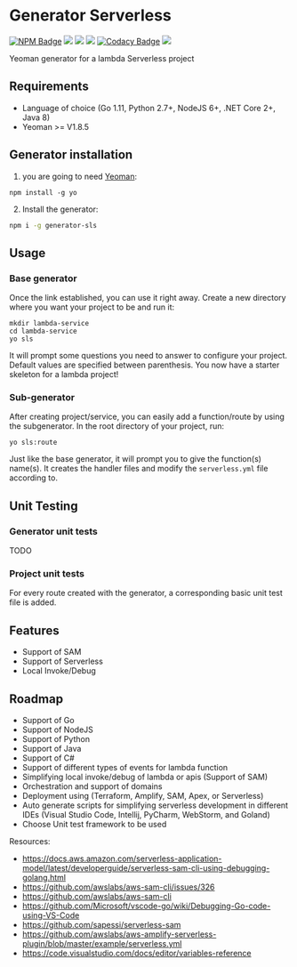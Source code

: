 # Generator Serverless

[![NPM Badge](https://img.shields.io/npm/v/generator-sls.svg)](https://www.npmjs.com/package/generator-sls)
![](https://img.shields.io/npm/dt/generator-sls.svg)
![](https://img.shields.io/github/license/msolimans/generator-sls.svg)
[![](https://img.shields.io/github/languages/count/msolimans/generator-sls.svg)](https://github.com/msolimans/generator-sls/search?l=JSON)
[![Codacy Badge](https://api.codacy.com/project/badge/Grade/12d543d7665b42c0b072141276012dd2)](https://www.codacy.com/app/msolimans/generator-sls?utm_source=github.com&amp;utm_medium=referral&amp;utm_content=msolimans/generator-sls&amp;utm_campaign=Badge_Grade)
[![](https://img.shields.io/gitter/room/generator-sls/community.svg)](https://gitter.im/generator-sls/community#)


Yeoman generator for a lambda Serverless project

## Requirements

* Language of choice (Go 1.11, Python 2.7+, NodeJS 6+, .NET Core 2+, Java 8) 
* Yeoman >= V1.8.5

## Generator installation
 
1) you are going to need [Yeoman](http://yeoman.io/):
```
npm install -g yo
```
2) Install the generator:

```bash
npm i -g generator-sls
```

## Usage

### Base generator

Once the link established, you can use it right away.
Create a new directory where you want your project to be and run it:
```
mkdir lambda-service
cd lambda-service
yo sls
```
It will prompt some questions you need to answer to configure your project.
Default values are specified between parenthesis.
You now have a starter skeleton for a lambda project!

### Sub-generator

After creating project/service, you can easily add a function/route by using the subgenerator. In the root directory of your project, run:
```
yo sls:route
```
Just like the base generator, it will prompt you to give the function(s) name(s).
It creates the handler files
 and modify the `serverless.yml` file according to.

## Unit Testing
### Generator unit tests
TODO

### Project unit tests
For every route created with the generator, a corresponding basic unit test file is added.

## Features
*  Support of SAM 
*  Support of Serverless 
*  Local Invoke/Debug 

## Roadmap

*  Support of Go  
*  Support of NodeJS
*  Support of Python 
*  Support of Java 
*  Support of C# 
*  Support of different types of events for lambda function  
*  Simplifying local invoke/debug of lambda or apis (Support of SAM)
*  Orchestration and support of domains  
*  Deployment using (Terraform, Amplify, SAM, Apex, or Serverless)
*  Auto generate scripts for simplifying serverless development in different IDEs (Visual Studio Code, Intellij, PyCharm, WebStorm, and Goland)
*  Choose Unit test framework to be used


Resources:

*  <https://docs.aws.amazon.com/serverless-application-model/latest/developerguide/serverless-sam-cli-using-debugging-golang.html>
*  <https://github.com/awslabs/aws-sam-cli/issues/326>
*  <https://github.com/awslabs/aws-sam-cli>
*  <https://github.com/Microsoft/vscode-go/wiki/Debugging-Go-code-using-VS-Code>
*  <https://github.com/sapessi/serverless-sam>
*  <https://github.com/awslabs/aws-amplify-serverless-plugin/blob/master/example/serverless.yml>
*  <https://code.visualstudio.com/docs/editor/variables-reference>